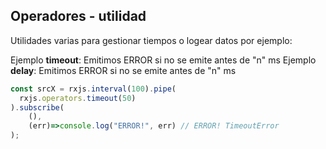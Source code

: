## Operadores - utilidad

Utilidades varias para gestionar tiempos o logear datos por ejemplo:

Ejemplo **timeout**: Emitimos ERROR si no se emite antes de "n" ms
Ejemplo **delay**: Emitimos ERROR si no se emite antes de "n" ms

```ts
const srcX = rxjs.interval(100).pipe(
  rxjs.operators.timeout(50)
).subscribe(
    (),
    (err)=>console.log("ERROR!", err) // ERROR! TimeoutError
);

```
